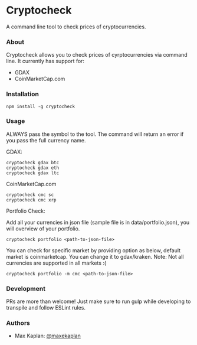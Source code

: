# Cryptocheck

A command line tool to check prices of cryptocurrencies.

### About

Cryptocheck allows you to check prices of cyrptocurrencies via command line. It currently has support for:

* GDAX
* CoinMarketCap.com

### Installation

```
npm install -g cryptocheck
```

### Usage

ALWAYS pass the symbol to the tool. The command will return an error if you pass the full currency name.

GDAX:

```
cryptocheck gdax btc
cryptocheck gdax eth
cryptocheck gdax ltc
```

CoinMarketCap.com
```
cryptocheck cmc sc
cryptocheck cmc xrp
```

Portfolio Check:

Add all your currencies in json file (sample file is in data/portfolio.json), you will overview of your portfolio.
```
cryptocheck portfolio <path-to-json-file>
```
You can check for specific market by providing option as below, default market is coinmarketcap. You can change it to gdax/kraken. Note: Not all currencies are supported in all markets :(
    
```    
cryptocheck portfolio -m cmc <path-to-json-file>
```

### Development

PRs are more than welcome! Just make sure to run gulp while developing to transpile and follow ESLint rules.

### Authors

- Max Kaplan: [@maxekaplan](https://twitter.com/maxekaplan)
